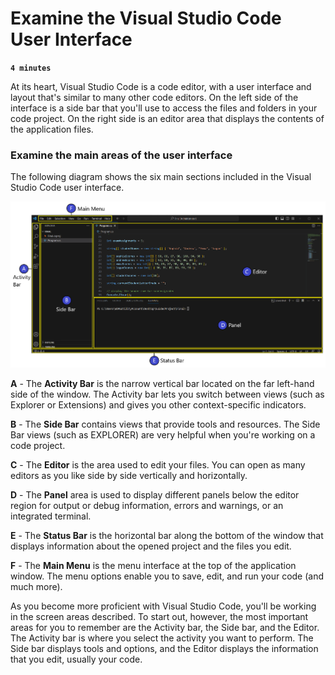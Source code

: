 # Examine the Visual Studio Code User Interface

**`4 minutes`**

At its heart, Visual Studio Code is a code editor, with a user interface and layout that's similar to many other code editors. On the left side of the interface is a side bar that you'll use to access the files and folders in your code project. On the right side is an editor area that displays the contents of the application files.

### Examine the main areas of the user interface

The following diagram shows the six main sections included in the Visual Studio Code user interface.

![alt text](image.png)

**A** - The **Activity Bar** is the narrow vertical bar located on the far left-hand side of the window. The Activity bar lets you switch between views (such as Explorer or Extensions) and gives you other context-specific indicators.

**B** - The **Side Bar** contains views that provide tools and resources. The Side Bar views (such as EXPLORER) are very helpful when you're working on a code project.

**C** - The **Editor** is the area used to edit your files. You can open as many editors as you like side by side vertically and horizontally.

**D** - The **Panel** area is used to display different panels below the editor region for output or debug information, errors and warnings, or an integrated terminal.

**E** - The **Status Bar** is the horizontal bar along the bottom of the window that displays information about the opened project and the files you edit.

**F** - The **Main Menu** is the menu interface at the top of the application window. The menu options enable you to save, edit, and run your code (and much more).


As you become more proficient with Visual Studio Code, you'll be working in the screen areas described. To start out, however, the most important areas for you to remember are the Activity bar, the Side bar, and the Editor. The Activity bar is where you select the activity you want to perform. The Side bar displays tools and options, and the Editor displays the information that you edit, usually your code.

